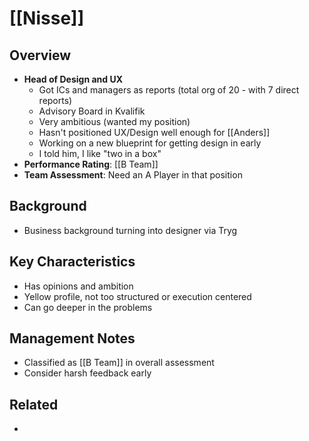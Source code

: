# [[Nisse]]

## Overview
- **Head of Design and UX**
  - Got ICs and managers as reports (total org of 20 - with 7 direct reports)
  - Advisory Board in Kvalifik
  - Very ambitious (wanted my position)
  - Hasn't positioned UX/Design well enough for [[Anders]]
  - Working on a new blueprint for getting design in early
  - I told him, I like "two in a box"
- **Performance Rating**: [[B Team]]
- **Team Assessment**: Need an A Player in that position

## Background
- Business background turning into designer via Tryg

## Key Characteristics
- Has opinions and ambition
- Yellow profile, not too structured or execution centered
- Can go deeper in the problems

## Management Notes
- Classified as [[B Team]] in overall assessment
- Consider harsh feedback early

## Related
- 